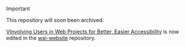 > [!IMPORTANT]
> This repository will soon been archived.
>
> [VInvolving Users in Web Projects for Better, Easier Accessibility](https://www.w3.org/WAI/planning/involving-users/) is now edited in the [wai-website](https://github.com/w3c/wai-website) repository.
